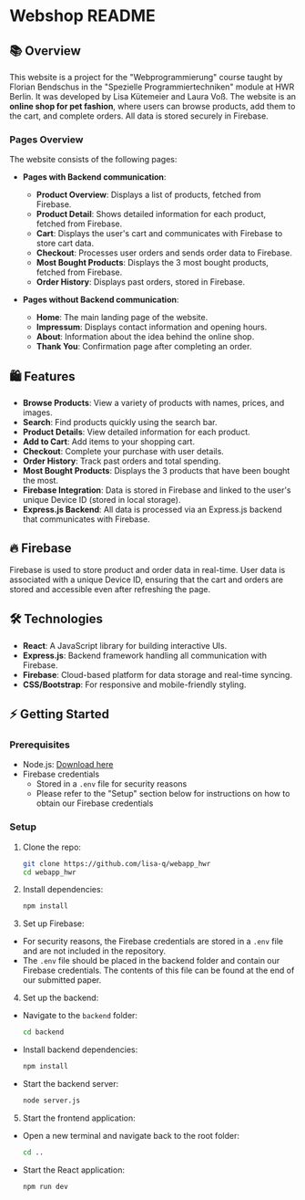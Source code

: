 # Webshop README

## 📚 Overview

This website is a project for the "Webprogrammierung" course taught by Florian Bendschus in the "Spezielle Programmiertechniken" module at HWR Berlin. It was developed by Lisa Kütemeier and Laura Voß. The website is an **online shop for pet fashion**, where users can browse products, add them to the cart, and complete orders. All data is stored securely in Firebase.


### Pages Overview

The website consists of the following pages:

- **Pages with Backend communication**:
  - **Product Overview**: Displays a list of products, fetched from Firebase.
  - **Product Detail**: Shows detailed information for each product, fetched from Firebase.
  - **Cart**: Displays the user's cart and communicates with Firebase to store cart data.
  - **Checkout**: Processes user orders and sends order data to Firebase.
  - **Most Bought Products**: Displays the 3 most bought products, fetched from Firebase.
  - **Order History**: Displays past orders, stored in Firebase.

- **Pages without Backend communication**:
  - **Home**: The main landing page of the website.
  - **Impressum**: Displays contact information and opening hours.
  - **About**: Information about the idea behind the online shop.
  - **Thank You**: Confirmation page after completing an order.

## 🛍️ Features

- **Browse Products**: View a variety of products with names, prices, and images.
- **Search**: Find products quickly using the search bar.
- **Product Details**: View detailed information for each product.
- **Add to Cart**: Add items to your shopping cart.
- **Checkout**: Complete your purchase with user details.
- **Order History**: Track past orders and total spending.
- **Most Bought Products**: Displays the 3 products that have been bought the most.
- **Firebase Integration**: Data is stored in Firebase and linked to the user's unique Device ID (stored in local storage).
- **Express.js Backend**: All data is processed via an Express.js backend that communicates with Firebase.



## 🔥 Firebase

Firebase is used to store product and order data in real-time. User data is associated with a unique Device ID, ensuring that the cart and orders are stored and accessible even after refreshing the page.

## 🛠️ Technologies

- **React**: A JavaScript library for building interactive UIs.
- **Express.js**: Backend framework handling all communication with Firebase.
- **Firebase**: Cloud-based platform for data storage and real-time syncing.
- **CSS/Bootstrap**: For responsive and mobile-friendly styling.

## ⚡ Getting Started

### Prerequisites

- Node.js: [Download here](https://nodejs.org)
- Firebase credentials 
  - Stored in a `.env` file for security reasons
  - Please refer to the "Setup" section below for instructions on how to obtain our Firebase credentials

### Setup

1. Clone the repo:
   ```bash
   git clone https://github.com/lisa-q/webapp_hwr
   cd webapp_hwr
   ```
2. Install dependencies:
    ```bash 
    npm install
    ```

3. Set up Firebase:
  - For security reasons, the Firebase credentials are stored in a `.env` file and are not included in the repository.
  - The `.env` file should be placed in the backend folder and contain our Firebase credentials. The contents of this file can be found at the end of our submitted paper. 

4. Set up the backend:
  - Navigate to the `backend` folder: 
    ```bash
    cd backend
    ```
  - Install backend dependencies: 
    ```bash
    npm install
    ```
  - Start the backend server:
    ```bash
    node server.js
    ```
5. Start the frontend application:
  - Open a new terminal and navigate back to the root folder:
      ```bash
      cd ..
      ```
  - Start the React application:
      ```bash
      npm run dev
      ```
